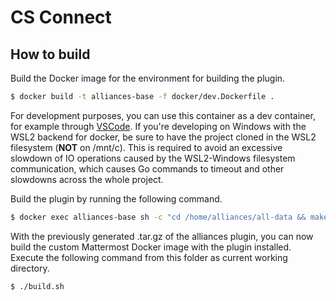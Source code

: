 # CS Connect

## How to build

Build the Docker image for the environment for building the plugin.

```sh
$ docker build -t alliances-base -f docker/dev.Dockerfile .
```

For development purposes, you can use this container as a dev container, for example through [VSCode](https://marketplace.visualstudio.com/items?itemName=ms-vscode-remote.remote-containers). If you're developing on Windows with the WSL2 backend for docker, be sure to have the project cloned in the WSL2 filesystem (**NOT** on /mnt/c). This is required to avoid an excessive slowdown of IO operations caused by the WSL2-Windows filesystem communication, which causes Go commands to timeout and other slowdowns across the whole project.

Build the plugin by running the following command.

```sh
$ docker exec alliances-base sh -c "cd /home/alliances/all-data && make CONFIG_FILE_NAME=config.yml"
```

With the previously generated .tar.gz of the alliances plugin, you can now build the custom Mattermost Docker image with the plugin installed. Execute the following command from this folder as current working directory.

```sh
$ ./build.sh
```
